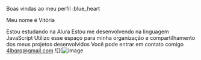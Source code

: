  Boas vindas ao meu perfil :blue_heart

Meu nome é Vitória 

Estou estudando na Alura
Estou me desenvolvendo na linguagem JavaScript
Utilizo esse espaço para minha organização e compartilhamento dos meus projetos desenvolvidos
Você pode entrar em contato comigo
    4lbqrq@gmail.com
    ![](![image](https://github.com/4lbqrq/4lbqrq/assets/138137884/33482a3e-4406-4842-9adb-f9e05d0bdbab)
